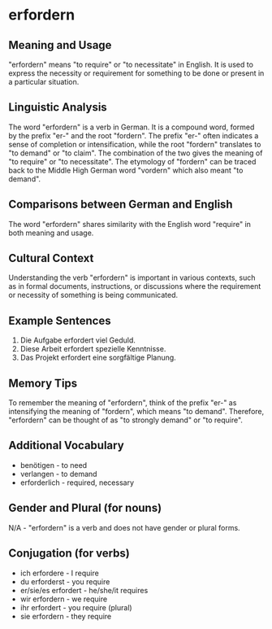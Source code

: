 # erfordern
## Meaning and Usage
"erfordern" means "to require" or "to necessitate" in English. It is used to express the necessity or requirement for something to be done or present in a particular situation.

## Linguistic Analysis
The word "erfordern" is a verb in German. It is a compound word, formed by the prefix "er-" and the root "fordern". The prefix "er-" often indicates a sense of completion or intensification, while the root "fordern" translates to "to demand" or "to claim". The combination of the two gives the meaning of "to require" or "to necessitate". The etymology of "fordern" can be traced back to the Middle High German word "vordern" which also meant "to demand".

## Comparisons between German and English
The word "erfordern" shares similarity with the English word "require" in both meaning and usage.

## Cultural Context
Understanding the verb "erfordern" is important in various contexts, such as in formal documents, instructions, or discussions where the requirement or necessity of something is being communicated.

## Example Sentences
1. Die Aufgabe erfordert viel Geduld.
2. Diese Arbeit erfordert spezielle Kenntnisse.
3. Das Projekt erfordert eine sorgfältige Planung.

## Memory Tips
To remember the meaning of "erfordern", think of the prefix "er-" as intensifying the meaning of "fordern", which means "to demand". Therefore, "erfordern" can be thought of as "to strongly demand" or "to require".

## Additional Vocabulary
- benötigen - to need
- verlangen - to demand
- erforderlich - required, necessary

## Gender and Plural (for nouns)
N/A - "erfordern" is a verb and does not have gender or plural forms.

## Conjugation (for verbs)
- ich erfordere - I require
- du erforderst - you require
- er/sie/es erfordert - he/she/it requires
- wir erfordern - we require
- ihr erfordert - you require (plural)
- sie erfordern - they require